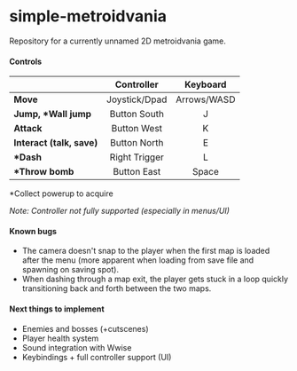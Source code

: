 # simple-metroidvania
Repository for a currently unnamed 2D metroidvania game.

#### Controls
|  | Controller | Keyboard |
| - | :---: | :---: |
| **Move** | Joystick/Dpad | Arrows/WASD |
| **Jump, \*Wall jump** | Button South | J |
| **Attack** | Button West | K |
| **Interact (talk, save)** | Button North | E |
| **\*Dash** | Right Trigger | L |
| **\*Throw bomb** | Button East | Space |

\*Collect powerup to acquire

*Note: Controller not fully supported (especially in menus/UI)*

#### Known bugs
- The camera doesn't snap to the player when the first map is loaded after the menu (more apparent when loading from save file and spawning on saving spot).
- When dashing through a map exit, the player gets stuck in a loop quickly transitioning back and forth between the two maps.

#### Next things to implement
- Enemies and bosses (+cutscenes)
- Player health system
- Sound integration with Wwise
- Keybindings + full controller support (UI)
